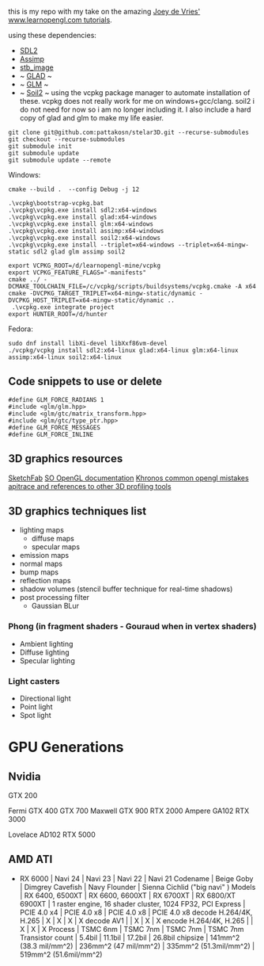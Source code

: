 this is my repo with my take on the amazing [Joey de Vries' www.learnopengl.com tutorials](https://learnopengl.com).

using these dependencies:
* [SDL2](https://www.libsdl.org/)
* [Assimp](https://assimp.org/)
* [stb\_image](https://github.com/nothings/stb)
* ~ [GLAD](https://github.com/Dav1dde/glad) ~
* ~ [GLM](https://github.com/g-truc/glm) ~
* ~ [Soil2](https://github.com/SpartanJ/soil2) ~
using the vcpkg package manager to automate installation of these.
vcpkg does not really work for me on windows+gcc/clang. soil2 i do not need for now so i am no longer including it. I also include a hard copy of glad and glm to make my life easier.

```
git clone git@github.com:pattakosn/stelar3D.git --recurse-submodules
git checkout --recurse-submodules
git submodule init
git submodule update
git submodule update --remote
```

Windows:
```
cmake --build .  --config Debug -j 12

.\vcpkg\bootstrap-vcpkg.bat
.\vcpkg\vcpkg.exe install sdl2:x64-windows
.\vcpkg\vcpkg.exe install glad:x64-windows
.\vcpkg\vcpkg.exe install glm:x64-windows
.\vcpkg\vcpkg.exe install assimp:x64-windows
.\vcpkg\vcpkg.exe install soil2:x64-windows
.\vcpkg\vcpkg.exe install --triplet=x64-windows --triplet=x64-mingw-static sdl2 glad glm assimp soil2

export VCPKG_ROOT=/d/learnopengl-mine/vcpkg
export VCPKG_FEATURE_FLAGS="-manifests"
cmake ../ -DCMAKE_TOOLCHAIN_FILE=/c/vcpkg/scripts/buildsystems/vcpkg.cmake -A x64
cmake -DVCPKG_TARGET_TRIPLET=x64-mingw-static/dynamic -DVCPKG_HOST_TRIPLET=x64-mingw-static/dynamic ..
 .\vcpkg.exe integrate project
export HUNTER_ROOT=/d/hunter
```

Fedora:
```
sudo dnf install libXi-devel libXxf86vm-devel
./vcpkg/vcpkg install sdl2:x64-linux glad:x64-linux glm:x64-linux  assimp:x64-linux soil2:x64-linux
```

## Code snippets to use or delete
```
#define GLM_FORCE_RADIANS 1
#include <glm/glm.hpp>
#include <glm/gtc/matrix_transform.hpp>
#include <glm/gtc/type_ptr.hpp>
#define GLM_FORCE_MESSAGES
#define GLM_FORCE_INLINE
```


## 3D graphics resources
[SketchFab](https://sketchfab.com/)
[SO OpenGL documentation](https://sodocumentation.net/opengl)
[Khronos common opengl mistakes](https://www.khronos.org/opengl/wiki/Common_Mistakes)
[apitrace and references to other 3D profiling tools](https://apitrace.github.io/)

## 3D graphics techniques list
 * lighting maps
     - diffuse maps
     - specular maps 
 * emission maps
 * normal maps
 * bump maps
 * reflection maps
 * shadow volumes (stencil buffer technique for real-time shadows)
 * post processing filter
   - Gaussian BLur

### Phong (in fragment shaders - Gouraud when in vertex shaders)
 * Ambient lighting
 * Diffuse lighting
 * Specular lighting
 
### Light casters
 * Directional light
 * Point light
 * Spot light

# GPU Generations

## Nvidia
GTX 200

Fermi GTX 400
GTX 700
Maxwell GTX 900
RTX 2000
Ampere GA102 RTX 3000

Lovelace AD102 RTX 5000

## AMD ATI
* RX 6000
                | Navi 24    | Navi 23          | Navi 22       | Navi 21
Codename        | Beige Goby | Dimgrey Cavefish | Navy Flounder | Sienna Cichlid ("big navi" )
Models          | RX 6400, 6500XT | RX 6600, 6600XT | RX 6700XT | RX 6800/XT 6900XT
 | 1 raster engine, 16 shader cluster, 1024 FP32, 
PCI Express     | PCIE 4.0 x4 | PCIE 4.0 x8 | PCIE 4.0 x8 | PCIE 4.0 x8 
decode H.264/4K, H.265 | X | X | X | X 
decode AV1             |  | X | X | X
encode H.264/4K, H.265 |  | X | X | X 
Process         | TSMC 6nm | TSMC 7nm | TSMC 7nm | TSMC 7nm 
Transistor count | 5.4bil | 11.1bil | 17.2bil | 26.8bil
chipsize | 141mm^2 (38.3 mil/mm^2) | 236mm^2 (47 mil/mm^2) | 335mm^2 (51.3mil/mm^2) | 519mm^2 (51.6mil/mm^2)


